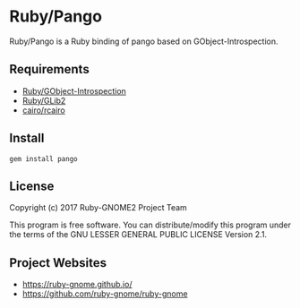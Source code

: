 # Ruby/Pango

Ruby/Pango is a Ruby binding of pango based on GObject-Introspection.

## Requirements

* [Ruby/GObject-Introspection](https://github.com/ruby-gnome/ruby-gnome)
* [Ruby/GLib2](https://github.com/ruby-gnome/ruby-gnome)
* [cairo/rcairo](http://cairographics.org/)

## Install

    gem install pango

## License

Copyright (c) 2017 Ruby-GNOME2 Project Team

This program is free software. You can distribute/modify this program
under the terms of the GNU LESSER GENERAL PUBLIC LICENSE Version 2.1.

## Project Websites

*   https://ruby-gnome.github.io/
*   https://github.com/ruby-gnome/ruby-gnome
